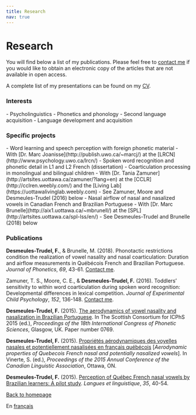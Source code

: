 ```yaml
---
title: Research
nav: true
---
```


<h1>Research</h1>

You will find below a list of my publications. Please feel free to [contact me](mailto:fdesmeul@uwo.ca) if you would like to obtain an electronic copy of the articles that are not available in open access.

A complete list of my presentations can be found on my [CV](https://felixdtrudel.github.io/CVeng.pdf).

<h3>Interests</h3>
- Psycholinguistics
- Phonetics and phonology
- Second language acquisition
- Language development and acquisition

<h3>Specific projects</h3>
- Word learning and speech perception with foreign phonetic material
  - With [Dr. Marc Joanisse](http://publish.uwo.ca/~marcj/) at the [LRCN](http://www.psychology.uwo.ca/lrcn/)
- Spoken word recognition and phonetic detail in L1 and L2 French (dissertation)
- Coarticulation processing in monolingual and bilingual children
  - With [Dr. Tania Zamuner](http://artsites.uottawa.ca/zamuner/?lang=en) at the [CCLR](http://cclren.weebly.com/) and the [Living Lab](https://uottawalivinglab.weebly.com)
  - See Zamuner, Moore and Desmeules-Trudel (2016) below
- Nasal airflow of nasal and nasalized vowels in Canadian French and Brazilian Portuguese
  - With [Dr. Marc Brunelle](http://aix1.uottawa.ca/~mbrunell/) at the [SPL](http://artsites.uottawa.ca/spl-lss/en/)
  - See Desmeules-Trudel and Brunelle (2018) below

<h3>Publications</h3>


**Desmeules-Trudel, F.**, & Brunelle, M. (2018). Phonotactic restrictions condition the realization of vowel nasality and nasal coarticulation: Duration and airflow measurements in Québécois French and Brazilian Portuguese. _Journal of Phonetics_, _69_, 43-61. [Contact me](mailto:fdesmeul@uwo.ca).
  
Zamuner, T. S., Moore, C. E., & **Desmeules-Trudel, F.** (2016). Toddlers’ sensitivity to within word coarticulation during spoken word recognition: Developmental differences in lexical competition. _Journal of Experimental Child Psychology_, _152_, 136-148. [Contact me](mailto:fdesmeul@uwo.ca).

**Desmeules-Trudel, F.** (2015). [The aerodynamics of vowel nasality and nasalization in Brazilian Portuguese](https://www.internationalphoneticassociation.org/icphs-proceedings/ICPhS2015/Papers/ICPHS0769.pdf). In The Scottish Consortium for ICPhS 2015 (ed.), _Proceedings of the 18th International Congress of Phonetic Sciences_, Glasgow, UK. Paper number 0769.

**Desmeules-Trudel, F.** (2015). [Propriétés aérodynamiques des voyelles nasales et potentiellement nasalisées en français québécois](http://cla-acl.ca/wp-content/uploads/DesmeulesTrudel-2015.pdf) [_Aerodynamic properties of Quebecois French nasal and potentially nasalized vowels_]. In Vinerte, S. (ed.), _Proceedings of the 2015 Annual Conference of the Canadian Linguistic Association_, Ottawa, ON.

**Desmeules-Trudel, F.** (2015). [Perception of Québec French nasal vowels by Brazilian learners: A pilot study](http://www.lli.ulaval.ca/fileadmin/llt/fichiers/recherche/revue_LL/vol35/F.Desmeules-Trudel.pdf). _Langues et linguistique_, _35_, 40-54.

[Back to homepage](https://felixdtrudel.github.io/index.html)

En [français](https://felixdtrudel.github.io/fr/recherche.html)
